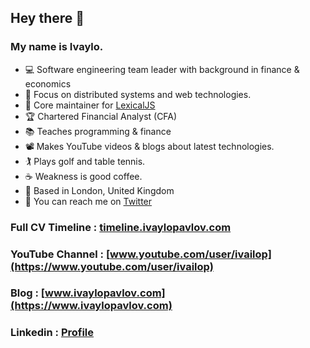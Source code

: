 ## Hey there 👋

### My name is Ivaylo. 

- 💻 Software engineering team leader with background in finance & economics
- 📡 Focus on distributed systems and web technologies. 
- 📝 Core maintainer for [LexicalJS](https://github.com/facebook/lexical)
- 🏆 Chartered Financial Analyst (CFA)
- 📚 Teaches programming & finance
- 📽 Makes YouTube videos & blogs about latest technologies. 
- 🏌️‍ Plays golf and table tennis. 
- ☕ Weakness is good coffee. 
- 📍 Based in London, United Kingdom
- 💬 You can reach me on [Twitter](https://twitter.com/ivailop)

### Full CV Timeline : [timeline.ivaylopavlov.com](https://timeline.ivaylopavlov.com)

### YouTube Channel : [www.youtube.com/user/ivailop](https://www.youtube.com/user/ivailop)

### Blog : [www.ivaylopavlov.com](https://www.ivaylopavlov.com)

### Linkedin : [Profile](https://www.linkedin.com/in/ivaylo-pavlov-cfa-frm-imc-cfte-86699734/)
